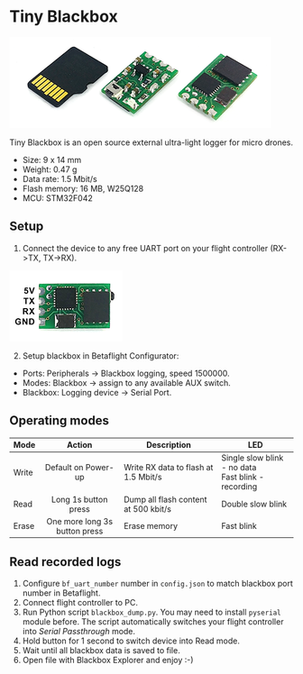 # Tiny Blackbox
![Photo](tiny-blackbox.png)

Tiny Blackbox is an open source external ultra-light logger for micro drones.

* Size: 9 x 14 mm
* Weight: 0.47 g
* Data rate: 1.5 Mbit/s
* Flash memory: 16 MB, W25Q128
* MCU: STM32F042

## Setup
1) Connect the device to any free UART port on your flight controller (RX->TX, TX->RX).

![Pinout](pinout.png)

2) Setup blackbox in Betaflight Configurator:
* Ports: Peripherals -> Blackbox logging, speed 1500000.
* Modes: Blackbox -> assign to any available AUX switch.
* Blackbox: Logging device -> Serial Port.

## Operating modes
|Mode| Action  | Description | LED|
| --- | :---: | --- | --- |
|Write| Default on Power-up           | Write RX data to flash at 1.5 Mbit/s | Single slow blink - no data <br/>Fast blink - recording|
|Read | Long 1s button press          | Dump all flash content at 500 kbit/s |  Double slow blink<br/>|
|Erase| One more long 3s button press | Erase memory    |  Fast blink<br/> |

## Read recorded logs
1) Configure `bf_uart_number` number in `config.json` to match blackbox port number in Betaflight.
2) Connect flight controller to PC.
3) Run Python script `blackbox_dump.py`. You may need to install `pyserial` module before. The script automatically switches your flight controller into _Serial Passthrough_ mode.
4) Hold button for 1 second to switch device into Read mode.
5) Wait until all blackbox data is saved to file.
6) Open file with Blackbox Explorer and enjoy :-)

